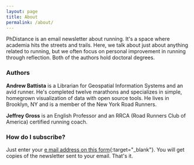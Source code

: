 ```yaml
---
layout: page
title: About
permalink: /about/
---
```


PhDistance is an email newsletter about running. It's a space where academia hits the streets and trails. Here, we talk about just about anything related to running, but we often focus on personal improvement in running through reflection. Both of the authors hold doctoral degrees.

### Authors

**Andrew Battista** is a Librarian for Geospatial Information Systems and an avid runner. He's completed twelve marathons and specializes in simple, homegrown visualization of data with open source tools. He lives in Brooklyn, NY and is a member of the New York Road Runners.

**Jeffrey Gross** is an English Professor and an RRCA (Road Runners Club of America) certified running coach.

### How do I subscribe?

Just enter your [e mail address on this form](https://forms.gle/NHEsBP1wo11yYrZj7){:target="_blank"}. You will get copies of the newsletter sent to your email. That's it.

